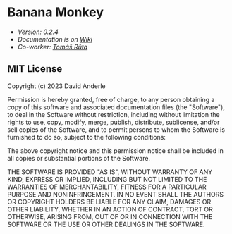 # Banana Monkey
- *Version: 0.2.4*
- *Documentation is on [Wiki](https://github.com/Andergonan/banana_monkey/wiki/Banana-Monkey)*
- *Co-worker: [Tomáš Růta](https://github.com/OGLokomotiva)*

## MIT License

Copyright (c) 2023 David Anderle

Permission is hereby granted, free of charge, to any person obtaining a copy
of this software and associated documentation files (the "Software"), to deal
in the Software without restriction, including without limitation the rights
to use, copy, modify, merge, publish, distribute, sublicense, and/or sell
copies of the Software, and to permit persons to whom the Software is
furnished to do so, subject to the following conditions:

The above copyright notice and this permission notice shall be included in all
copies or substantial portions of the Software.

THE SOFTWARE IS PROVIDED "AS IS", WITHOUT WARRANTY OF ANY KIND, EXPRESS OR
IMPLIED, INCLUDING BUT NOT LIMITED TO THE WARRANTIES OF MERCHANTABILITY,
FITNESS FOR A PARTICULAR PURPOSE AND NONINFRINGEMENT. IN NO EVENT SHALL THE
AUTHORS OR COPYRIGHT HOLDERS BE LIABLE FOR ANY CLAIM, DAMAGES OR OTHER
LIABILITY, WHETHER IN AN ACTION OF CONTRACT, TORT OR OTHERWISE, ARISING FROM,
OUT OF OR IN CONNECTION WITH THE SOFTWARE OR THE USE OR OTHER DEALINGS IN THE
SOFTWARE.
